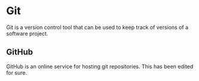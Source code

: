 # Git

Git is a version control tool that can be used to keep track of versions of a software project.

## GitHub

GitHub is an online service for hosting git repositories. This has been edited for sure.
